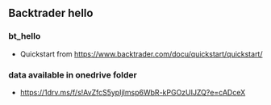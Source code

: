 
## Backtrader hello

### bt_hello
- Quickstart from https://www.backtrader.com/docu/quickstart/quickstart/


### data available in onedrive folder
- https://1drv.ms/f/s!AvZfcS5ypIjImsp6WbR-kPGOzUIJZQ?e=cADceX
